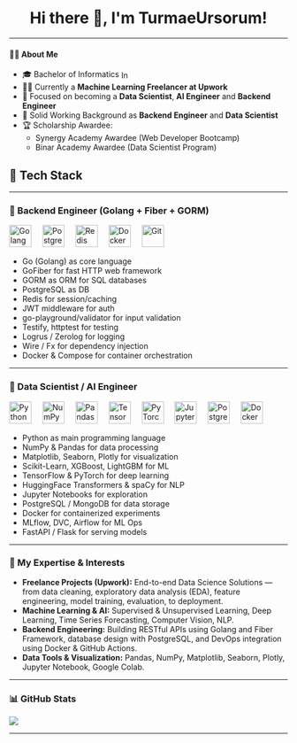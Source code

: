 <h1 align="center">Hi there 👋, I'm TurmaeUrsorum!</h1>

---

#### 👨‍💻 About Me

* 🎓 Bachelor of Informatics <img src="https://cdnjs.cloudflare.com/ajax/libs/flag-icons/7.5.0/flags/4x3/id.svg" height="16" alt="Indonesian flag" style="vertical-align: middle;" />
* 👨‍💻 Currently a **Machine Learning Freelancer at Upwork**
* 🎯 Focused on becoming a **Data Scientist**, **AI Engineer** and **Backend Engineer**
* 💼 Solid Working Background as **Backend Engineer** and **Data Scientist**
* 🏆 Scholarship Awardee: 
  * Synergy Academy Awardee (Web Developer Bootcamp)  
  * Binar Academy Awardee (Data Scientist Program)


## 🧰 Tech Stack

---

### 🧃 Backend Engineer (Golang + Fiber + GORM)

<div align="left">
  <img src="https://cdn.jsdelivr.net/gh/devicons/devicon/icons/go/go-original.svg" height="40" alt="Golang" />
  <img width="12"/>
  <img src="https://cdn.jsdelivr.net/gh/devicons/devicon/icons/postgresql/postgresql-original.svg" height="40" alt="PostgreSQL" />
  <img width="12"/>
  <img src="https://cdn.jsdelivr.net/gh/devicons/devicon/icons/redis/redis-original.svg" height="40" alt="Redis" />
  <img width="12"/>
  <img src="https://cdn.jsdelivr.net/gh/devicons/devicon/icons/docker/docker-original.svg" height="40" alt="Docker" />
  <img width="12"/>
  <img src="https://cdn.jsdelivr.net/gh/devicons/devicon/icons/git/git-original.svg" height="40" alt="Git" />
</div>

- Go (Golang) as core language
- GoFiber for fast HTTP web framework
- GORM as ORM for SQL databases
- PostgreSQL as DB
- Redis for session/caching
- JWT middleware for auth
- go-playground/validator for input validation
- Testify, httptest for testing
- Logrus / Zerolog for logging
- Wire / Fx for dependency injection
- Docker & Compose for container orchestration

---

### 🧠 Data Scientist / AI Engineer

<div align="left">
  <img src="https://cdn.jsdelivr.net/gh/devicons/devicon/icons/python/python-original.svg" height="40" alt="Python" />
  <img width="12"/>
  <img src="https://cdn.jsdelivr.net/gh/devicons/devicon/icons/numpy/numpy-original.svg" height="40" alt="NumPy" />
  <img width="12"/>
  <img src="https://cdn.jsdelivr.net/gh/devicons/devicon/icons/pandas/pandas-original.svg" height="40" alt="Pandas" />
  <img width="12"/>
  <img src="https://cdn.jsdelivr.net/gh/devicons/devicon/icons/tensorflow/tensorflow-original.svg" height="40" alt="TensorFlow" />
  <img width="12"/>
  <img src="https://cdn.jsdelivr.net/gh/devicons/devicon/icons/pytorch/pytorch-original.svg" height="40" alt="PyTorch" />
  <img width="12"/>
  <img src="https://cdn.jsdelivr.net/gh/devicons/devicon/icons/jupyter/jupyter-original.svg" height="40" alt="Jupyter" />
  <img width="12"/>
  <img src="https://cdn.jsdelivr.net/gh/devicons/devicon/icons/postgresql/postgresql-original.svg" height="40" alt="PostgreSQL" />
  <img width="12"/>
  <img src="https://cdn.jsdelivr.net/gh/devicons/devicon/icons/docker/docker-original.svg" height="40" alt="Docker" />
</div>

- Python as main programming language
- NumPy & Pandas for data processing
- Matplotlib, Seaborn, Plotly for visualization
- Scikit-Learn, XGBoost, LightGBM for ML
- TensorFlow & PyTorch for deep learning
- HuggingFace Transformers & spaCy for NLP
- Jupyter Notebooks for exploration
- PostgreSQL / MongoDB for data storage
- Docker for containerized experiments
- MLflow, DVC, Airflow for ML Ops
- FastAPI / Flask for serving models

---



### 🚀 My Expertise & Interests

* **Freelance Projects (Upwork):** End-to-end Data Science Solutions — from data cleaning, exploratory data analysis (EDA), feature engineering, model training, evaluation, to deployment.  
* **Machine Learning & AI:** Supervised & Unsupervised Learning, Deep Learning, Time Series Forecasting, Computer Vision, NLP.  
* **Backend Engineering:** Building RESTful APIs using Golang and Fiber Framework, database design with PostgreSQL, and DevOps integration using Docker & GitHub Actions.  
* **Data Tools & Visualization:** Pandas, NumPy, Matplotlib, Seaborn, Plotly, Jupyter Notebook, Google Colab.

---
###


### 📊 GitHub Stats
![](https://github-readme-stats.vercel.app/api?username=TurmaeUrsorum&theme=default&hide_border=false&include_all_commits=false&count_private=false)

---
